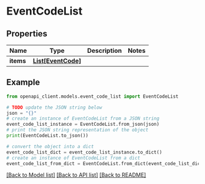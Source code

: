 # EventCodeList


## Properties

Name | Type | Description | Notes
------------ | ------------- | ------------- | -------------
**items** | [**List[EventCode]**](EventCode.md) |  | 

## Example

```python
from openapi_client.models.event_code_list import EventCodeList

# TODO update the JSON string below
json = "{}"
# create an instance of EventCodeList from a JSON string
event_code_list_instance = EventCodeList.from_json(json)
# print the JSON string representation of the object
print(EventCodeList.to_json())

# convert the object into a dict
event_code_list_dict = event_code_list_instance.to_dict()
# create an instance of EventCodeList from a dict
event_code_list_from_dict = EventCodeList.from_dict(event_code_list_dict)
```
[[Back to Model list]](../README.md#documentation-for-models) [[Back to API list]](../README.md#documentation-for-api-endpoints) [[Back to README]](../README.md)


